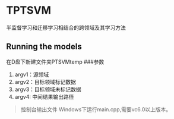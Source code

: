 # TPTSVM
半监督学习和迁移学习相结合的跨领域及其学习方法
## Running the models
在D盘下新建文件夹PTSVMtemp
###参数
1. argv1：源领域
2. argv2：目标领域标记数据
3. argv3：目标领域未标记数据
4. argv4: 中间结果输出路径
> 控制台输出文件
Windows下运行main.cpp,需要vc6.0以上版本。
